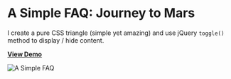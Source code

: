 # A Simple FAQ: Journey to Mars

I create a pure CSS triangle (simple yet amazing) and use jQuery `toggle()` method to display / hide content. 

[**View Demo**](https://pamcy.github.io/50Websites/06-faq/)

![A Simple FAQ](http://pamcy.net/assets/img/code-work/06-faq.png)